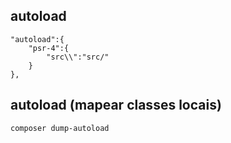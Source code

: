 ## autoload

```
"autoload":{
	"psr-4":{
		"src\\":"src/"
	}
},
```

## autoload (mapear classes locais)

```
composer dump-autoload
```

